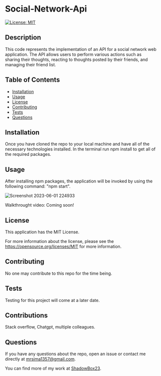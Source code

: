 # Social-Network-Api
  [![License: MIT](https://img.shields.io/badge/License-MIT-yellow.svg)](https://opensource.org/licenses/MIT)
  ## Description
  This code represents the implementation of an API for a social network web application. The API allows users to perform various actions such as sharing their thoughts, reacting to thoughts posted by their friends, and managing their friend list.
  ## Table of Contents
  * [Installation](#installation)
  * [Usage](#usage)
  * [License](#license)
  * [Contributing](#contributing)
  * [Tests](#tests)
  * [Questions](#questions)
  
  ## Installation
  Once you have cloned the repo to your local machine and have all of the necessary technologies installed. In the terminal run npm install to get all of the required packages. 
  
  ## Usage
  After installing npm packages, the application will be invoked by using the following command: "npm start".
  
  ![Screenshot 2023-06-01 224933](https://github.com/ShadowBox23/social-network-api/assets/120299691/55f7d633-84a3-41c5-a2c3-a5fb1b5b061b)

  Walkthrought video: Coming soon!

  ## License
  This application has the MIT License.

  For more information about the license, please see the https://opensource.org/licenses/MIT for more information.

  ## Contributing
  No one may contribute to this repo for the time being.

  ## Tests
  Testing for this project will come at a later date. 

  ## Contributions
  Stack overflow, Chatgpt, multiple colleagues.

  ## Questions
  If you have any questions about the repo, open an issue or contact me directly at mrsima1357@gmail.com.
  
  You can find more of my work at [ShadowBox23](https://github.com/ShadowBox23).
